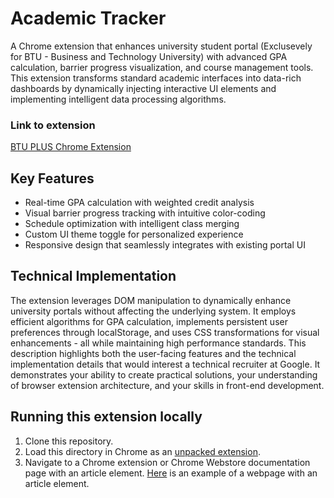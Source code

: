 # Academic Tracker

A Chrome extension that enhances university student portal (Exclusevely for BTU - Business and Technology University) with advanced GPA calculation, barrier progress visualization, and course management tools. This extension transforms standard academic interfaces into data-rich dashboards by dynamically injecting interactive UI elements and implementing intelligent data processing algorithms.
### Link to extension

[BTU PLUS Chrome Extension](https://chromewebstore.google.com/detail/btu+-plus-reworked-pages/ebfenlngaocdpllcejeemfbmnfhhenbh)

## Key Features

- Real-time GPA calculation with weighted credit analysis
- Visual barrier progress tracking with intuitive color-coding
- Schedule optimization with intelligent class merging
- Custom UI theme toggle for personalized experience
- Responsive design that seamlessly integrates with existing portal UI

## Technical Implementation

The extension leverages DOM manipulation to dynamically enhance university portals without affecting the underlying system. It employs efficient algorithms for GPA calculation, implements persistent user preferences through localStorage, and uses CSS transformations for visual enhancements - all while maintaining high performance standards.
This description highlights both the user-facing features and the technical implementation details that would interest a technical recruiter at Google. It demonstrates your ability to create practical solutions, your understanding of browser extension architecture, and your skills in front-end development.

## Running this extension locally

1. Clone this repository.
2. Load this directory in Chrome as an [unpacked extension](https://developer.chrome.com/docs/extensions/mv3/getstarted/development-basics/#load-unpacked).
3. Navigate to a Chrome extension or Chrome Webstore documentation page with an article element. [Here](https://developer.chrome.com/docs/webstore/publish) is an example of a webpage with an article element.
